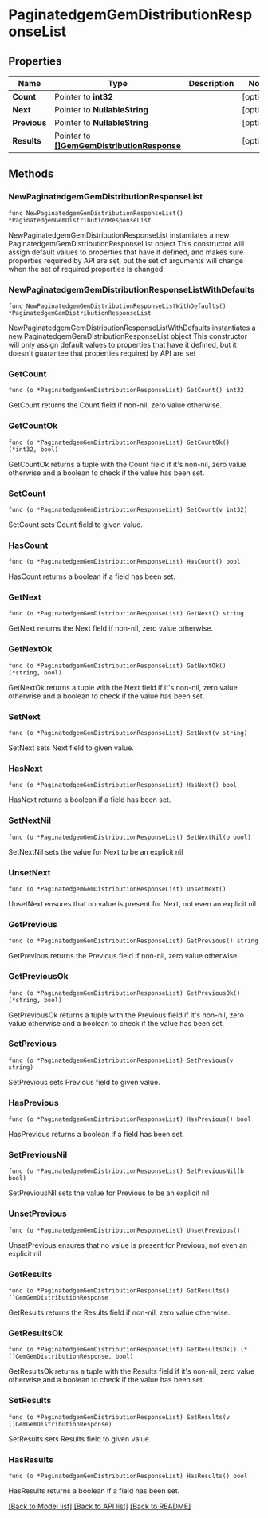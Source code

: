 # PaginatedgemGemDistributionResponseList

## Properties

Name | Type | Description | Notes
------------ | ------------- | ------------- | -------------
**Count** | Pointer to **int32** |  | [optional] 
**Next** | Pointer to **NullableString** |  | [optional] 
**Previous** | Pointer to **NullableString** |  | [optional] 
**Results** | Pointer to [**[]GemGemDistributionResponse**](GemGemDistributionResponse.md) |  | [optional] 

## Methods

### NewPaginatedgemGemDistributionResponseList

`func NewPaginatedgemGemDistributionResponseList() *PaginatedgemGemDistributionResponseList`

NewPaginatedgemGemDistributionResponseList instantiates a new PaginatedgemGemDistributionResponseList object
This constructor will assign default values to properties that have it defined,
and makes sure properties required by API are set, but the set of arguments
will change when the set of required properties is changed

### NewPaginatedgemGemDistributionResponseListWithDefaults

`func NewPaginatedgemGemDistributionResponseListWithDefaults() *PaginatedgemGemDistributionResponseList`

NewPaginatedgemGemDistributionResponseListWithDefaults instantiates a new PaginatedgemGemDistributionResponseList object
This constructor will only assign default values to properties that have it defined,
but it doesn't guarantee that properties required by API are set

### GetCount

`func (o *PaginatedgemGemDistributionResponseList) GetCount() int32`

GetCount returns the Count field if non-nil, zero value otherwise.

### GetCountOk

`func (o *PaginatedgemGemDistributionResponseList) GetCountOk() (*int32, bool)`

GetCountOk returns a tuple with the Count field if it's non-nil, zero value otherwise
and a boolean to check if the value has been set.

### SetCount

`func (o *PaginatedgemGemDistributionResponseList) SetCount(v int32)`

SetCount sets Count field to given value.

### HasCount

`func (o *PaginatedgemGemDistributionResponseList) HasCount() bool`

HasCount returns a boolean if a field has been set.

### GetNext

`func (o *PaginatedgemGemDistributionResponseList) GetNext() string`

GetNext returns the Next field if non-nil, zero value otherwise.

### GetNextOk

`func (o *PaginatedgemGemDistributionResponseList) GetNextOk() (*string, bool)`

GetNextOk returns a tuple with the Next field if it's non-nil, zero value otherwise
and a boolean to check if the value has been set.

### SetNext

`func (o *PaginatedgemGemDistributionResponseList) SetNext(v string)`

SetNext sets Next field to given value.

### HasNext

`func (o *PaginatedgemGemDistributionResponseList) HasNext() bool`

HasNext returns a boolean if a field has been set.

### SetNextNil

`func (o *PaginatedgemGemDistributionResponseList) SetNextNil(b bool)`

 SetNextNil sets the value for Next to be an explicit nil

### UnsetNext
`func (o *PaginatedgemGemDistributionResponseList) UnsetNext()`

UnsetNext ensures that no value is present for Next, not even an explicit nil
### GetPrevious

`func (o *PaginatedgemGemDistributionResponseList) GetPrevious() string`

GetPrevious returns the Previous field if non-nil, zero value otherwise.

### GetPreviousOk

`func (o *PaginatedgemGemDistributionResponseList) GetPreviousOk() (*string, bool)`

GetPreviousOk returns a tuple with the Previous field if it's non-nil, zero value otherwise
and a boolean to check if the value has been set.

### SetPrevious

`func (o *PaginatedgemGemDistributionResponseList) SetPrevious(v string)`

SetPrevious sets Previous field to given value.

### HasPrevious

`func (o *PaginatedgemGemDistributionResponseList) HasPrevious() bool`

HasPrevious returns a boolean if a field has been set.

### SetPreviousNil

`func (o *PaginatedgemGemDistributionResponseList) SetPreviousNil(b bool)`

 SetPreviousNil sets the value for Previous to be an explicit nil

### UnsetPrevious
`func (o *PaginatedgemGemDistributionResponseList) UnsetPrevious()`

UnsetPrevious ensures that no value is present for Previous, not even an explicit nil
### GetResults

`func (o *PaginatedgemGemDistributionResponseList) GetResults() []GemGemDistributionResponse`

GetResults returns the Results field if non-nil, zero value otherwise.

### GetResultsOk

`func (o *PaginatedgemGemDistributionResponseList) GetResultsOk() (*[]GemGemDistributionResponse, bool)`

GetResultsOk returns a tuple with the Results field if it's non-nil, zero value otherwise
and a boolean to check if the value has been set.

### SetResults

`func (o *PaginatedgemGemDistributionResponseList) SetResults(v []GemGemDistributionResponse)`

SetResults sets Results field to given value.

### HasResults

`func (o *PaginatedgemGemDistributionResponseList) HasResults() bool`

HasResults returns a boolean if a field has been set.


[[Back to Model list]](../README.md#documentation-for-models) [[Back to API list]](../README.md#documentation-for-api-endpoints) [[Back to README]](../README.md)


